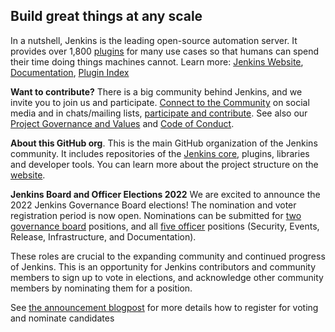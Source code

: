 ## Build great things at any scale

In a nutshell, Jenkins is the leading open-source automation server.
It provides over 1,800 [plugins](https://plugins.jenkins.io/) for many use cases so that humans can spend their time doing things machines cannot.
Learn more: [Jenkins Website](https://www.jenkins.io/), [Documentation](https://www.jenkins.io/doc/), [Plugin Index](https://plugins.jenkins.io/)

**Want to contribute?** There is a big community behind Jenkins, and we invite you to join us and participate.
[Connect to the Community](https://www.jenkins.io/participate/connect/) on social media and in chats/mailing lists,
[participate and contribute](https://www.jenkins.io/participate/).
See also our [Project Governance and Values](https://www.jenkins.io/project/governance/) and [Code of Conduct](https://www.jenkins.io/project/conduct/).

**About this GitHub org**.
This is the main GitHub organization of the Jenkins community.
It includes repositories of the [Jenkins core](https://github.com/jenkinsci/jenkins), plugins, libraries and developer tools.
You can learn more about the project structure on the [website](https://www.jenkins.io/participate/code/).

**Jenkins Board and Officer Elections 2022**
We are excited to announce the 2022 Jenkins Governance Board elections! The nomination and voter registration period is now open. Nominations can be submitted for [two governance board](https://www.jenkins.io/project/board) positions, and all [five officer](https://www.jenkins.io/project/team-leads/) positions (Security, Events, Release, Infrastructure, and Documentation).

These roles are crucial to the expanding community and continued progress of Jenkins. This is an opportunity for Jenkins contributors and community members to sign up to vote in elections, and acknowledge other community members by nominating them for a position.

See [the announcement blogpost](https://www.jenkins.io/blog/2022/10/20/jenkins-election-announcement/) for more details how to register for voting and nominate candidates
